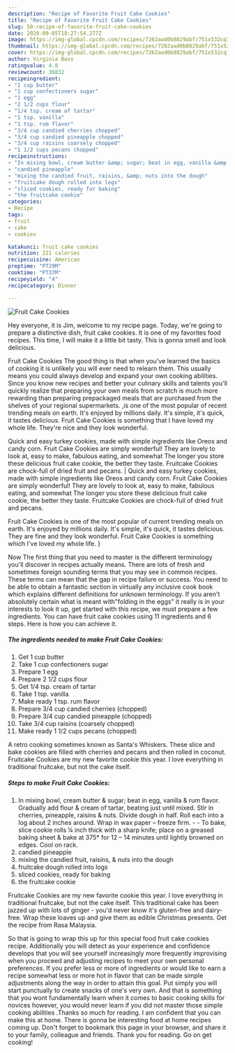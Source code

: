 ```yaml
---
description: "Recipe of Favorite Fruit Cake Cookies"
title: "Recipe of Favorite Fruit Cake Cookies"
slug: 50-recipe-of-favorite-fruit-cake-cookies
date: 2020-09-05T18:27:54.277Z
image: https://img-global.cpcdn.com/recipes/7262aad0b8829abf/751x532cq70/fruit-cake-cookies-recipe-main-photo.jpg
thumbnail: https://img-global.cpcdn.com/recipes/7262aad0b8829abf/751x532cq70/fruit-cake-cookies-recipe-main-photo.jpg
cover: https://img-global.cpcdn.com/recipes/7262aad0b8829abf/751x532cq70/fruit-cake-cookies-recipe-main-photo.jpg
author: Virginia Bass
ratingvalue: 4.8
reviewcount: 36832
recipeingredient:
- "1 cup butter"
- "1 cup confectioners sugar"
- "1 egg"
- "2 1/2 cups flour"
- "1/4 tsp. cream of tartar"
- "1 tsp. vanilla"
- "1 tsp. rum flavor"
- "3/4 cup candied cherries chopped"
- "3/4 cup candied pineapple chopped"
- "3/4 cup raisins coarsely chopped"
- "1 1/2 cups pecans chopped"
recipeinstructions:
- "In mixing bowl, cream butter &amp; sugar; beat in egg, vanilla &amp; rum flavor. Gradually add flour &amp; cream of tartar, beating just until mixed. Stir in cherries, pineapple, raisins &amp; nuts. Divide dough in half. Roll each into a log about 2 inches around. Wrap in wax paper – freeze firm.  To bake, slice cookie rolls ¼ inch thick with a sharp knife; place on a greased baking sheet &amp; bake at 375* for 12 – 14 minutes until lightly browned on edges. Cool on rack."
- "candied pineapple"
- "mixing the candied fruit, raisins, &amp; nuts into the dough"
- "fruitcake dough rolled into logs"
- "sliced cookies, ready for baking"
- "the fruitcake cookie"
categories:
- Recipe
tags:
- fruit
- cake
- cookies

katakunci: fruit cake cookies 
nutrition: 221 calories
recipecuisine: American
preptime: "PT29M"
cooktime: "PT37M"
recipeyield: "4"
recipecategory: Dinner

---
```



![Fruit Cake Cookies](https://img-global.cpcdn.com/recipes/7262aad0b8829abf/751x532cq70/fruit-cake-cookies-recipe-main-photo.jpg)

Hey everyone, it is Jim, welcome to my recipe page. Today, we're going to prepare a distinctive dish, fruit cake cookies. It is one of my favorites food recipes. This time, I will make it a little bit tasty. This is gonna smell and look delicious.

Fruit Cake Cookies The good thing is that when you've learned the basics of cooking it is unlikely you will ever need to relearn them. This usually means you could always develop and expand your own cooking abilities. Since you know new recipes and better your culinary skills and talents you'll quickly realize that preparing your own meals from scratch is much more rewarding than preparing prepackaged meals that are purchased from the shelves of your regional supermarkets.
,is one of the most popular of recent trending meals on earth. It's enjoyed by millions daily. It's simple, it's quick, it tastes delicious. Fruit Cake Cookies is something that I have loved my whole life. They're nice and they look wonderful.

Quick and easy turkey cookies, made with simple ingredients like Oreos and candy corn. Fruit Cake Cookies are simply wonderful! They are lovely to look at, easy to make, fabulous eating, and somewhat The longer you store these delicious fruit cake cookie, the better they taste. Fruitcake Cookies are chock-full of dried fruit and pecans.
|
Quick and easy turkey cookies, made with simple ingredients like Oreos and candy corn. Fruit Cake Cookies are simply wonderful! They are lovely to look at, easy to make, fabulous eating, and somewhat The longer you store these delicious fruit cake cookie, the better they taste. Fruitcake Cookies are chock-full of dried fruit and pecans.

Fruit Cake Cookies is one of the most popular of current trending meals on earth. It's enjoyed by millions daily. It's simple, it's quick, it tastes delicious. They are fine and they look wonderful. Fruit Cake Cookies is something which I've loved my whole life.
}

Now The first thing that you need to master is the different terminology you'll discover in recipes actually means. There are lots of fresh and sometimes foreign sounding terms that you may see in common recipes. These terms can mean that the gap in recipe failure or success. You need to be able to obtain a fantastic section in virtually any inclusive cook book which explains different definitions for unknown terminology. If you aren't absolutely certain what is meant with"folding in the eggs" it really is in your interests to look it up,
get started with this recipe, we must prepare a few ingredients. You can have fruit cake cookies using 11 ingredients and 6 steps. Here is how you can achieve it.

<!--inarticleads1-->

##### The ingredients needed to make Fruit Cake Cookies:

1. Get 1 cup butter
1. Take 1 cup confectioners sugar
1. Prepare 1 egg
1. Prepare 2 1/2 cups flour
1. Get 1/4 tsp. cream of tartar
1. Take 1 tsp. vanilla
1. Make ready 1 tsp. rum flavor
1. Prepare 3/4 cup candied cherries (chopped)
1. Prepare 3/4 cup candied pineapple (chopped)
1. Take 3/4 cup raisins (coarsely chopped)
1. Make ready 1 1/2 cups pecans (chopped)


A retro cooking sometimes known as Santa&#39;s Whiskers. These slice and bake cookies are filled with cherries and pecans and then rolled in coconut. Fruitcake Cookies are my new favorite cookie this year. I love everything in traditional fruitcake, but not the cake itself. 

<!--inarticleads2-->

##### Steps to make Fruit Cake Cookies:

1. In mixing bowl, cream butter &amp; sugar; beat in egg, vanilla &amp; rum flavor. Gradually add flour &amp; cream of tartar, beating just until mixed. Stir in cherries, pineapple, raisins &amp; nuts. Divide dough in half. Roll each into a log about 2 inches around. Wrap in wax paper – freeze firm. -  - To bake, slice cookie rolls ¼ inch thick with a sharp knife; place on a greased baking sheet &amp; bake at 375* for 12 – 14 minutes until lightly browned on edges. Cool on rack.
1. candied pineapple
1. mixing the candied fruit, raisins, &amp; nuts into the dough
1. fruitcake dough rolled into logs
1. sliced cookies, ready for baking
1. the fruitcake cookie


Fruitcake Cookies are my new favorite cookie this year. I love everything in traditional fruitcake, but not the cake itself. This traditional cake has been jazzed up with lots of ginger - you&#39;d never know it&#39;s gluten-free and dairy-free. Wrap these loaves up and give them as edible Christmas presents. Get the recipe from Rasa Malaysia. 

So that is going to wrap this up for this special food fruit cake cookies recipe. Additionally you will detect as your experience and confidence develops that you will see yourself increasingly more frequently improvising when you proceed and adjusting recipes to meet your own personal preferences. If you prefer less or more of ingredients or would like to earn a recipe somewhat less or more hot in flavor that can be made simple adjustments along the way in order to attain this goal. Put simply you will start punctually to create snacks of one's very own. And that is something that you wont fundamentally learn when it comes to basic cooking skills for novices however, you would never learn if you did not master those simple cooking abilities .Thanks so much for reading. I am confident that you can make this at home. There is gonna be interesting food at home recipes coming up. Don't forget to bookmark this page in your browser, and share it to your family, colleague and friends. Thank you for reading. Go on get cooking!
